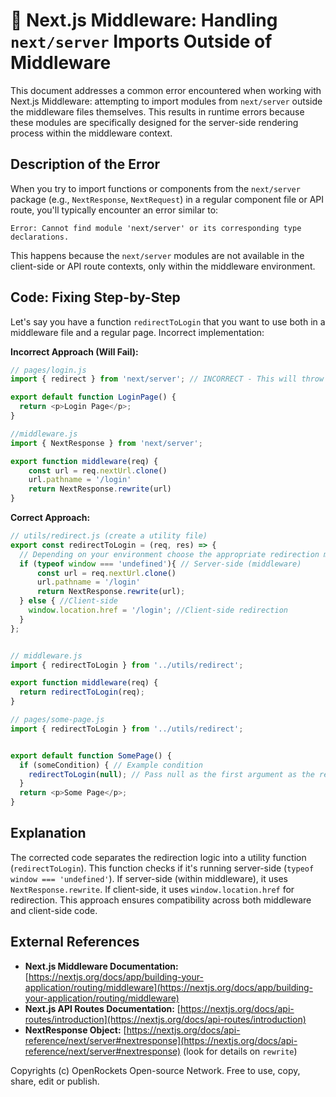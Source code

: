 # 🐞 Next.js Middleware: Handling `next/server` Imports Outside of Middleware


This document addresses a common error encountered when working with Next.js Middleware: attempting to import modules from `next/server` outside the middleware files themselves.  This results in runtime errors because these modules are specifically designed for the server-side rendering process within the middleware context.

## Description of the Error

When you try to import functions or components from the `next/server` package (e.g., `NextResponse`, `NextRequest`) in a regular component file or API route, you'll typically encounter an error similar to:

```
Error: Cannot find module 'next/server' or its corresponding type declarations.
```

This happens because the `next/server` modules are not available in the client-side or API route contexts, only within the middleware environment.

## Code: Fixing Step-by-Step

Let's say you have a function `redirectToLogin` that you want to use both in a middleware file and a regular page.  Incorrect implementation:

**Incorrect Approach (Will Fail):**

```javascript
// pages/login.js
import { redirect } from 'next/server'; // INCORRECT - This will throw an error

export default function LoginPage() {
  return <p>Login Page</p>;
}

//middleware.js
import { NextResponse } from 'next/server';

export function middleware(req) {
    const url = req.nextUrl.clone()
    url.pathname = '/login'
    return NextResponse.rewrite(url)
}
```


**Correct Approach:**


```javascript
// utils/redirect.js (create a utility file)
export const redirectToLogin = (req, res) => {
  // Depending on your environment choose the appropriate redirection method.
  if (typeof window === 'undefined'){ // Server-side (middleware)
      const url = req.nextUrl.clone()
      url.pathname = '/login'
      return NextResponse.rewrite(url);
  } else { //Client-side
    window.location.href = '/login'; //Client-side redirection
  }
};


// middleware.js
import { redirectToLogin } from '../utils/redirect';

export function middleware(req) {
  return redirectToLogin(req);
}

// pages/some-page.js
import { redirectToLogin } from '../utils/redirect';


export default function SomePage() {
  if (someCondition) { // Example condition
    redirectToLogin(null); // Pass null as the first argument as the req and res object will not be needed in the client side
  }
  return <p>Some Page</p>;
}
```


## Explanation

The corrected code separates the redirection logic into a utility function (`redirectToLogin`). This function checks if it's running server-side (`typeof window === 'undefined'`). If server-side (within middleware), it uses `NextResponse.rewrite`.  If client-side, it uses `window.location.href` for redirection.  This approach ensures compatibility across both middleware and client-side code.

## External References

* **Next.js Middleware Documentation:** [https://nextjs.org/docs/app/building-your-application/routing/middleware](https://nextjs.org/docs/app/building-your-application/routing/middleware)
* **Next.js API Routes Documentation:** [https://nextjs.org/docs/api-routes/introduction](https://nextjs.org/docs/api-routes/introduction)
* **NextResponse Object:** [https://nextjs.org/docs/api-reference/next/server#nextresponse](https://nextjs.org/docs/api-reference/next/server#nextresponse) (look for details on `rewrite`)


Copyrights (c) OpenRockets Open-source Network. Free to use, copy, share, edit or publish.

